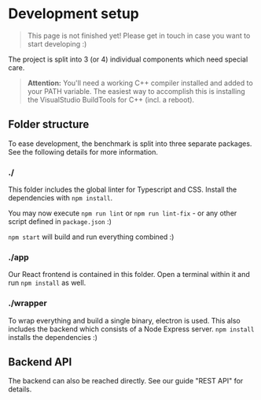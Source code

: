 # Development setup

> This page is not finished yet! Please get in touch in case you want to start developing :)

The project is split into 3 (or 4) individual components which need special care.

> **Attention:** You'll need a working C++ compiler installed and added to your PATH variable. The easiest way to accomplish this is installing the VisualStudio BuildTools for C++ (incl. a reboot).

## Folder structure

To ease development, the benchmark is split into three separate packages. See the following details for more information.

### ./

This folder includes the global linter for Typescript and CSS. Install the dependencies with `npm install`.

You may now execute `npm run lint` or `npm run lint-fix` - or any other script defined in `package.json` :)

`npm start` will build and run everything combined :)

### ./app

Our React frontend is contained in this folder. Open a terminal within it and run `npm install` as well.

### ./wrapper

To wrap everything and build a single binary, electron is used. This also includes the backend which consists of a Node Express server. `npm install` installs the dependencies :)

## Backend API

The backend can also be reached directly. See our guide "REST API" for details.
